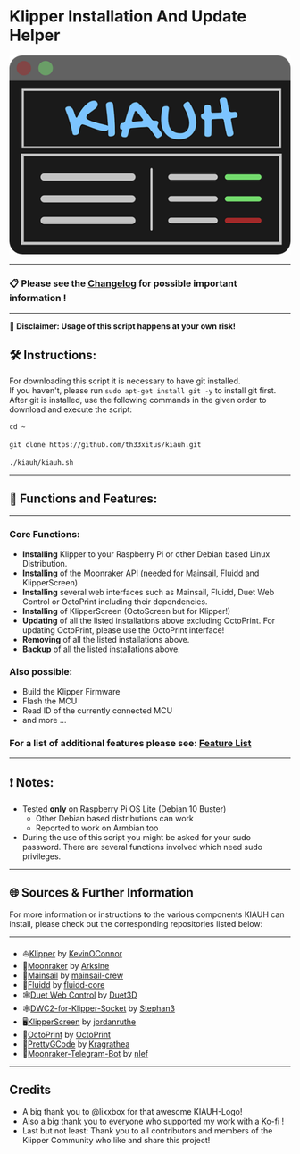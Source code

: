 # **Klipper Installation And Update Helper**

![main_menu](resources/screenshots/kiauh.png)

---

### **📋 Please see the [Changelog](docs/changelog.md) for possible important information !**

---

**📢 Disclaimer: Usage of this script happens at your own risk!**


## **🛠️ Instructions:**

For downloading this script it is necessary to have git installed.\
If you haven't, please run `sudo apt-get install git -y` to install git first.\
After git is installed, use the following commands in the given order to download and execute the script:

```shell
cd ~

git clone https://github.com/th33xitus/kiauh.git

./kiauh/kiauh.sh
```

---

## **🧰 Functions and Features:**

---
### **Core Functions:**

- **Installing** Klipper to your Raspberry Pi or other Debian based Linux Distribution.
- **Installing** of the Moonraker API (needed for Mainsail, Fluidd and KlipperScreen)
- **Installing** several web interfaces such as Mainsail, Fluidd, Duet Web Control or OctoPrint including their dependencies.
- **Installing** of KlipperScreen (OctoScreen but for Klipper!)
- **Updating** of all the listed installations above excluding OctoPrint. For updating OctoPrint, please use the OctoPrint interface!
- **Removing** of all the listed installations above.
- **Backup** of all the listed installations above.

### **Also possible:**

- Build the Klipper Firmware
- Flash the MCU
- Read ID of the currently connected MCU
- and more ...

### **For a list of additional features please see: [Feature List](docs/features.md)**

---

## **❗ Notes:**

- Tested **only** on Raspberry Pi OS Lite (Debian 10 Buster)
    - Other Debian based distributions can work
    - Reported to work on Armbian too
- During the use of this script you might be asked for your sudo password. There are several functions involved which need sudo privileges.

---

## **🌐 Sources & Further Information**

For more information or instructions to the various components KIAUH can install, please check out the corresponding repositories listed below:

---

* ⛵[Klipper](https://github.com/Klipper3d/klipper) by [KevinOConnor](https://github.com/KevinOConnor)
* 🌙[Moonraker](https://github.com/Arksine/moonraker) by [Arksine](https://github.com/Arksine)
* 💨[Mainsail](https://github.com/mainsail-crew/mainsail) by [mainsail-crew](https://github.com/mainsail-crew)
* 🌊[Fluidd](https://github.com/fluidd-core/fluidd) by [fluidd-core](https://github.com/fluidd-core)
* 🕸️[Duet Web Control](https://github.com/Duet3D/DuetWebControl) by [Duet3D](https://github.com/Duet3D)
* 🕸️[DWC2-for-Klipper-Socket](https://github.com/Stephan3/dwc2-for-klipper-socket) by [Stephan3](https://github.com/Stephan3)
* 🖥️[KlipperScreen](https://github.com/jordanruthe/KlipperScreen) by [jordanruthe](https://github.com/jordanruthe)
* 🐙[OctoPrint](https://github.com/OctoPrint/OctoPrint) by [OctoPrint](https://github.com/OctoPrint)
* 🔬[PrettyGCode](https://github.com/Kragrathea/pgcode) by [Kragrathea](https://github.com/Kragrathea)
* 🤖[Moonraker-Telegram-Bot](https://github.com/nlef/moonraker-telegram-bot) by [nlef](https://github.com/nlef)

---

## **Credits**

* A big thank you to @lixxbox for that awesome KIAUH-Logo!
* Also a big thank you to everyone who supported my work with a [Ko-fi](https://ko-fi.com/th33xitus) !
* Last but not least: Thank you to all contributors and members of the Klipper Community who like and share this project!
